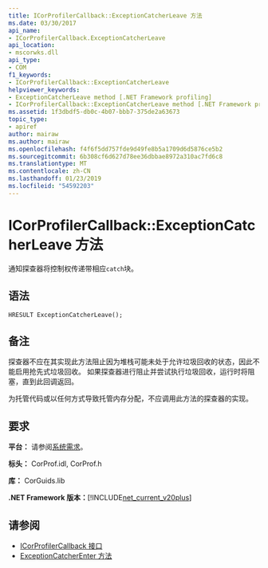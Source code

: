 ```yaml
---
title: ICorProfilerCallback::ExceptionCatcherLeave 方法
ms.date: 03/30/2017
api_name:
- ICorProfilerCallback.ExceptionCatcherLeave
api_location:
- mscorwks.dll
api_type:
- COM
f1_keywords:
- ICorProfilerCallback::ExceptionCatcherLeave
helpviewer_keywords:
- ExceptionCatcherLeave method [.NET Framework profiling]
- ICorProfilerCallback::ExceptionCatcherLeave method [.NET Framework profiling]
ms.assetid: 1f3dbdf5-db0c-4b07-bbb7-375de2a63673
topic_type:
- apiref
author: mairaw
ms.author: mairaw
ms.openlocfilehash: f4f6f5dd757fde9d49fe8b5a1709d6d5876ce5b2
ms.sourcegitcommit: 6b308cf6d627d78ee36dbbae8972a310ac7fd6c8
ms.translationtype: MT
ms.contentlocale: zh-CN
ms.lasthandoff: 01/23/2019
ms.locfileid: "54592203"
---
```

# <a name="icorprofilercallbackexceptioncatcherleave-method"></a>ICorProfilerCallback::ExceptionCatcherLeave 方法
通知探查器将控制权传递带相应`catch`块。  
  
## <a name="syntax"></a>语法  
  
```  
HRESULT ExceptionCatcherLeave();  
```  
  
## <a name="remarks"></a>备注  
 探查器不应在其实现此方法阻止因为堆栈可能未处于允许垃圾回收的状态，因此不能启用抢先式垃圾回收。 如果探查器进行阻止并尝试执行垃圾回收，运行时将阻塞，直到此回调返回。  
  
 为托管代码或以任何方式导致托管内存分配，不应调用此方法的探查器的实现。  
  
## <a name="requirements"></a>要求  
 **平台：** 请参阅[系统需求](../../../../docs/framework/get-started/system-requirements.md)。  
  
 **标头：** CorProf.idl, CorProf.h  
  
 **库：** CorGuids.lib  
  
 **.NET Framework 版本：**[!INCLUDE[net_current_v20plus](../../../../includes/net-current-v20plus-md.md)]  
  
## <a name="see-also"></a>请参阅
- [ICorProfilerCallback 接口](../../../../docs/framework/unmanaged-api/profiling/icorprofilercallback-interface.md)
- [ExceptionCatcherEnter 方法](../../../../docs/framework/unmanaged-api/profiling/icorprofilercallback-exceptioncatcherenter-method.md)
